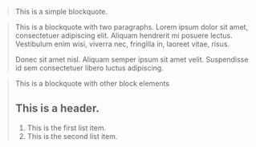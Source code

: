 > This is a simple blockquote.

> This is a blockquote with two paragraphs. Lorem ipsum dolor sit amet, 
> consectetuer adipiscing elit. Aliquam hendrerit mi posuere lectus. 
> Vestibulum enim wisi, viverra nec, fringilla in, laoreet vitae, risus.
>
> Donec sit amet nisl. Aliquam semper ipsum sit amet velit. Suspendisse 
> id sem consectetuer libero luctus adipiscing.

> This is a blockquote with other block elements
>
> ## This is a header.
>
> 1. This is the first list item.
> 2. This is the second list item.
